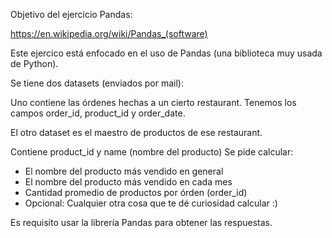 Objetivo del ejercicio Pandas:

https://en.wikipedia.org/wiki/Pandas_(software)

Este ejercico está enfocado en el uso de Pandas (una biblioteca muy usada de Python).

Se tiene dos datasets (enviados por mail):

Uno contiene las órdenes hechas a un cierto restaurant. Tenemos los campos order_id, product_id y order_date.

El otro dataset es el maestro de productos de ese restaurant.

Contiene product_id y name (nombre del producto) Se pide calcular:

* El nombre del producto más vendido en general
* El nombre del producto más vendido en cada mes
* Cantidad promedio de productos por órden (order_id)
* Opcional: Cualquier otra cosa que te dé curiosidad calcular :)

Es requisito usar la librería Pandas para obtener las respuestas.